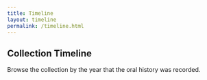 ```yaml
---
title: Timeline
layout: timeline
permalink: /timeline.html
---
```


## Collection Timeline

Browse the collection by the year that the oral history was recorded. 
